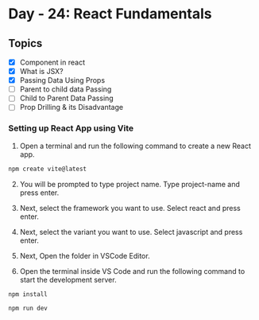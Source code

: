 # Day - 24: React Fundamentals

## Topics

-[x] Component in react  
-[x] What is JSX?  
-[x] Passing Data Using Props  
-[ ] Parent to child data Passing  
-[ ] Child to Parent Data Passing  
-[ ] Prop Drilling & its Disadvantage

### Setting up React App using Vite

1. Open a terminal and run the following command to create a new React app.

```bash
npm create vite@latest
```

2. You will be prompted to type project name. Type project-name and press enter.

3. Next, select the framework you want to use. Select react and press enter.

4. Next, select the variant you want to use. Select javascript and press enter.

5. Next, Open the folder in VSCode Editor.

6. Open the terminal inside VS Code and run the following command to start the development server.

```bash
npm install
```

```
npm run dev
```
